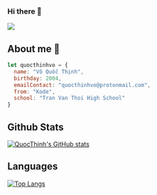 ### Hi there 👋 
![](https://komarev.com/ghpvc/?username=quocthinhvo)
## About me 👀
```javascript
let quocthinhvo = {
  name: "Võ Quốc Thịnh",
  birthday: 2004,
  emailContact: "quocthinhvo@protonmail.com",
  from: "Kode",
  school: "Tran Van Thoi High School"
}
```
## Github Stats
[![QuocThinh's GitHub stats](https://github-readme-stats.vercel.app/api?username=quocthinhvo&count_private=true&show_icons=true&theme=radical&include_all_commits=true)]()

## Languages
[![Top Langs](https://github-readme-stats.vercel.app/api/top-langs/?username=quocthinhvo&&langs_count=10&theme=radical&hide=html&layout=compact)]()
